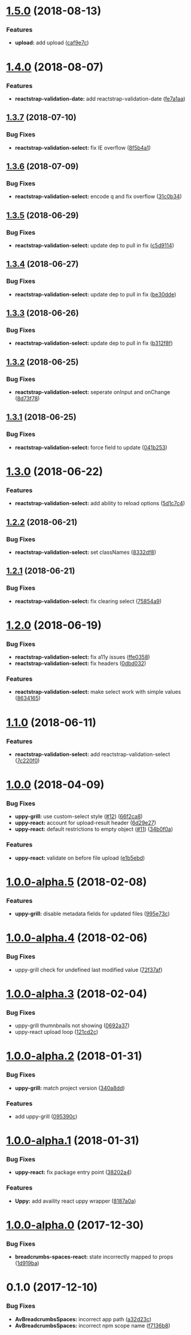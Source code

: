 <a name="1.5.0"></a>
# [1.5.0](https://github.com/Availity/availity-react/compare/v1.4.0...v1.5.0) (2018-08-13)


### Features

* **upload:** add upload ([caf9e7c](https://github.com/Availity/availity-react/commit/caf9e7c))



<a name="1.4.0"></a>
# [1.4.0](https://github.com/Availity/availity-react/compare/v1.3.7...v1.4.0) (2018-08-07)


### Features

* **reactstrap-validation-date:** add reactstrap-validation-date ([fe7a1aa](https://github.com/Availity/availity-react/commit/fe7a1aa))



<a name="1.3.7"></a>
## [1.3.7](https://github.com/Availity/availity-react/compare/v1.3.6...v1.3.7) (2018-07-10)


### Bug Fixes

* **reactstrap-validation-select:** fix IE overflow ([8f5b4a1](https://github.com/Availity/availity-react/commit/8f5b4a1))



<a name="1.3.6"></a>
## [1.3.6](https://github.com/Availity/availity-react/compare/v1.3.5...v1.3.6) (2018-07-09)


### Bug Fixes

* **reactstrap-validation-select:** encode q and fix overflow ([31c0b34](https://github.com/Availity/availity-react/commit/31c0b34))



<a name="1.3.5"></a>
## [1.3.5](https://github.com/Availity/availity-react/compare/v1.3.4...v1.3.5) (2018-06-29)


### Bug Fixes

* **reactstrap-validation-select:** update dep to pull in fix ([c5d9114](https://github.com/Availity/availity-react/commit/c5d9114))



<a name="1.3.4"></a>
## [1.3.4](https://github.com/Availity/availity-react/compare/v1.3.3...v1.3.4) (2018-06-27)


### Bug Fixes

* **reactstrap-validation-select:** update dep to pull in fix ([be30dde](https://github.com/Availity/availity-react/commit/be30dde))



<a name="1.3.3"></a>
## [1.3.3](https://github.com/Availity/availity-react/compare/v1.3.2...v1.3.3) (2018-06-26)


### Bug Fixes

* **reactstrap-validation-select:** update dep to pull in fix ([b312f8f](https://github.com/Availity/availity-react/commit/b312f8f))



<a name="1.3.2"></a>
## [1.3.2](https://github.com/Availity/availity-react/compare/v1.3.1...v1.3.2) (2018-06-25)


### Bug Fixes

* **reactstrap-validation-select:** seperate onInput and onChange ([8d73f78](https://github.com/Availity/availity-react/commit/8d73f78))



<a name="1.3.1"></a>
## [1.3.1](https://github.com/Availity/availity-react/compare/v1.3.0...v1.3.1) (2018-06-25)


### Bug Fixes

* **reactstrap-validation-select:** force field to update ([041b253](https://github.com/Availity/availity-react/commit/041b253))



<a name="1.3.0"></a>
# [1.3.0](https://github.com/Availity/availity-react/compare/v1.2.2...v1.3.0) (2018-06-22)


### Features

* **reactstrap-validation-select:** add ability to reload options ([5d1c7c4](https://github.com/Availity/availity-react/commit/5d1c7c4))



<a name="1.2.2"></a>
## [1.2.2](https://github.com/Availity/availity-react/compare/v1.2.1...v1.2.2) (2018-06-21)


### Bug Fixes

* **reactstrap-validation-select:** set classNames ([8332df8](https://github.com/Availity/availity-react/commit/8332df8))



<a name="1.2.1"></a>
## [1.2.1](https://github.com/Availity/availity-react/compare/v1.2.0...v1.2.1) (2018-06-21)


### Bug Fixes

* **reactstrap-validation-select:** fix clearing select ([75854a9](https://github.com/Availity/availity-react/commit/75854a9))



<a name="1.2.0"></a>
# [1.2.0](https://github.com/Availity/availity-react/compare/v1.1.0...v1.2.0) (2018-06-19)


### Bug Fixes

* **reactstrap-validation-select:** fix a11y issues ([ffe0358](https://github.com/Availity/availity-react/commit/ffe0358))
* **reactstrap-validation-select:** fix headers ([0dbd032](https://github.com/Availity/availity-react/commit/0dbd032))


### Features

* **reactstrap-validation-select:** make select work with simple values ([8634165](https://github.com/Availity/availity-react/commit/8634165))



<a name="1.1.0"></a>
# [1.1.0](https://github.com/Availity/availity-react/compare/v1.0.0...v1.1.0) (2018-06-11)


### Features

* **reactstrap-validation-select:** add reactstrap-validation-select ([7c220f0](https://github.com/Availity/availity-react/commit/7c220f0))



<a name="1.0.0"></a>
# [1.0.0](https://github.com/Availity/availity-react/compare/v1.0.0-alpha.5...v1.0.0) (2018-04-09)


### Bug Fixes

* **uppy-grill:** use custom-select style ([#12](https://github.com/Availity/availity-react/issues/12)) ([66f2ca8](https://github.com/Availity/availity-react/commit/66f2ca8))
* **uppy-react:** account for upload-result header ([6d29e27](https://github.com/Availity/availity-react/commit/6d29e27))
* **uppy-react:** default restrictions to empty object ([#11](https://github.com/Availity/availity-react/issues/11)) ([34b0f0a](https://github.com/Availity/availity-react/commit/34b0f0a))


### Features

* **uppy-react:** validate on before file upload ([e1b5ebd](https://github.com/Availity/availity-react/commit/e1b5ebd))



<a name="1.0.0-alpha.5"></a>
# [1.0.0-alpha.5](https://github.com/Availity/availity-react/compare/v1.0.0-alpha.4...v1.0.0-alpha.5) (2018-02-08)


### Features

* **uppy-grill:** disable metadata fields for updated files ([995e73c](https://github.com/Availity/availity-react/commit/995e73c))



<a name="1.0.0-alpha.4"></a>
# [1.0.0-alpha.4](https://github.com/Availity/availity-react/compare/v1.0.0-alpha.3...v1.0.0-alpha.4) (2018-02-06)


### Bug Fixes

* uppy-grill check for undefined last modified value ([72f37af](https://github.com/Availity/availity-react/commit/72f37af))



<a name="1.0.0-alpha.3"></a>
# [1.0.0-alpha.3](https://github.com/Availity/availity-react/compare/v1.0.0-alpha.2...v1.0.0-alpha.3) (2018-02-04)


### Bug Fixes

* uppy-grill thumnbnails not showing ([0692a37](https://github.com/Availity/availity-react/commit/0692a37))
* uppy-react upload loop ([121cd2c](https://github.com/Availity/availity-react/commit/121cd2c))



<a name="1.0.0-alpha.2"></a>
# [1.0.0-alpha.2](https://github.com/Availity/availity-react/compare/v1.0.0-alpha.1...v1.0.0-alpha.2) (2018-01-31)


### Bug Fixes

* **uppy-grill:** match project version ([340a8dd](https://github.com/Availity/availity-react/commit/340a8dd))


### Features

* add uppy-grill ([095390c](https://github.com/Availity/availity-react/commit/095390c))



<a name="1.0.0-alpha.1"></a>
# [1.0.0-alpha.1](https://github.com/Availity/availity-react/compare/v1.0.0-alpha.0...v1.0.0-alpha.1) (2018-01-31)


### Bug Fixes

* **uppy-react:** fix package entry point ([38202a4](https://github.com/Availity/availity-react/commit/38202a4))


### Features

* **Uppy:** add availity react uppy wrapper ([8187a0a](https://github.com/Availity/availity-react/commit/8187a0a))



<a name="1.0.0-alpha.0"></a>
# [1.0.0-alpha.0](https://github.com/Availity/availity-react/compare/v0.1.0...v1.0.0-alpha.0) (2017-12-30)


### Bug Fixes

* **breadcrumbs-spaces-react:** state incorrectly mapped to props ([1d919ba](https://github.com/Availity/availity-react/commit/1d919ba))



<a name="0.1.0"></a>
# 0.1.0 (2017-12-10)


### Bug Fixes

* **AvBreadcrumbsSpaces:** incorrect app path ([a32d23c](https://github.com/Availity/availity-react/commit/a32d23c))
* **AvBreadcrumbsSpaces:** incorrect npm scope name ([f7136b8](https://github.com/Availity/availity-react/commit/f7136b8))



